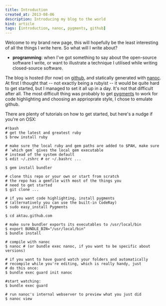 ```yaml
---
title: Introduction
created_at: 2013-08-06
description: Introducing my blog to the world
kind: article
tags: [introduction, nanoc, pygments, github]
---
```

Welcome to my brand new page, this will hopefully be the least interesting of all the things I write here. So what will I write about?

<!-- more -->

- **programming**: when I've got something to say about the open-source software I write, or want to illustrate a technique I utilised while writing closed-source software.

The blog is hosted (for now) on [github](https://github.com/), and statically generated with [nanoc](http://nanoc.ws/). At first I thought that -- not exactly being a rubyist -- it would be quite hard to get started, but I managed to set it all up in a day. It's not that difficult after all. The most difficult thing was probably to get [pygments](http://pygments.org/) to work for code highlighting and choosing an apprioprate style, I chose to emulate github.

There are plenty of tutorials on how to get started, but here's a nudge if you're on OSX:

~~~~~~~~
#!bash
# get the latest and greatest ruby
$ brew install ruby

# make sure the local ruby and gem paths are added to $PAH, make sure
# `which gem` gives the local gem executable
# instead of the system default
$ edit ~/.zshrc # or ~/.bashrc ...

$ gem install bundler

# clone this repo or your own or start from scratch
# the repo has a gemfile with most of the things you
# need to get started
$ git clone ...

# if you want code highlighting, install pygments
# (alternatively you can use the built-in CodeRay)
$ sudo easy_install Pygments

$ cd aktau.github.com

# make sure bundler exports its executables to /usr/local/bin
$ export BUNDLE_BIN="/usr/local/bin"
$ bundle install

# compile with nanoc
$ nanoc # (or bundle exec nanoc, if you want to be specific about versions)

# if you want to have guard watch your folders and automatically
# recompile while you're editing, which is really handy, just
# do this once:
$ bundle exec guard init nanoc

#start watching:
$ bundle exec guard

# run nanoc's internal webserver to preview what you just did
$ nanoc view
~~~~~~~~
